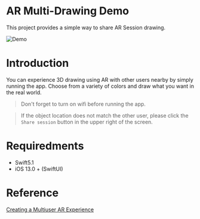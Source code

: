 # AR Multi-Drawing Demo

This project provides a simple way to share AR Session drawing.

![Demo](Demo/drawing_demo.gif)

# Introduction

You can experience 3D drawing using AR with other users nearby by simply running the app.
Choose from a variety of colors and draw what you want in the real world.

>Don't forget to turn on wifi before running the app.

>If the object location does not match the other user, please click the `Share session` button in the upper right of the screen.


# Requiredments
- Swift5.1
- iOS 13.0 + (SwiftUI)

# Reference

[Creating a Multiuser AR Experience](https://developer.apple.com/documentation/arkit/creating_a_multiuser_ar_experience)